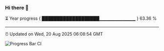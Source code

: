 ### Hi there 👋

⏳ Year progress { ███████████████████▁▁▁▁▁▁▁▁▁▁▁ } 63.36 %

---

⏰ Updated on Wed, 20 Aug 2025 06:08:54 GMT

![Progress Bar CI](https://github.com/liununu/liununu/workflows/Progress%20Bar%20CI/badge.svg)
